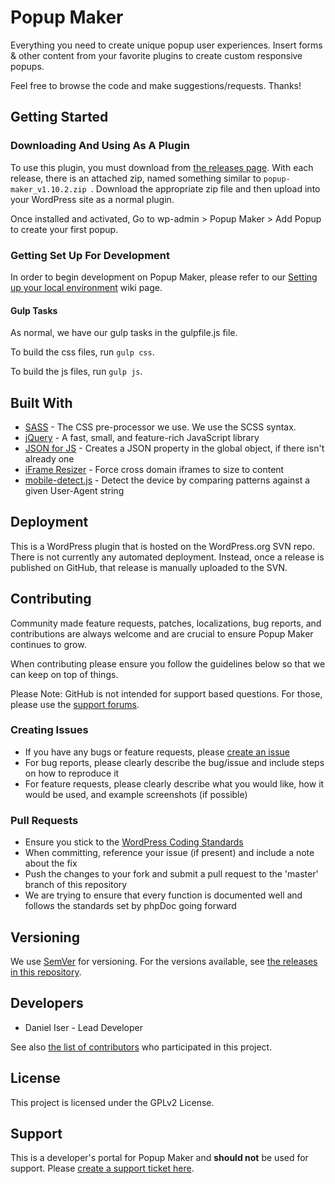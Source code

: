 # Popup Maker
Everything you need to create unique popup user experiences. Insert forms & other content from your favorite plugins to create custom responsive popups.

Feel free to browse the code and make suggestions/requests. Thanks!

## Getting Started

### Downloading And Using As A Plugin
To use this plugin, you must download from [the releases page](https://github.com/PopupMaker/Popup-Maker/releases). With each release, there is an attached zip, named something similar to `popup-maker_v1.10.2.zip
`. Download the appropriate zip file and then upload into your WordPress site as a normal plugin. 

Once installed and activated, Go to wp-admin > Popup Maker > Add Popup to create your first popup.

### Getting Set Up For Development
In order to begin development on Popup Maker, please refer to our [Setting up your local environment](https://github.com/PopupMaker/Popup-Maker/wiki/Setting-up-your-local-environment) wiki page.

#### Gulp Tasks
As normal, we have our gulp tasks in the gulpfile.js file.

To build the css files, run `gulp css`.

To build the js files, run `gulp js`. 

## Built With
* [SASS](https://sass-lang.com) - The CSS pre-processor we use. We use the SCSS syntax.
* [jQuery](https://jquery.com) - A fast, small, and feature-rich JavaScript library
* [JSON for JS](https://github.com/douglascrockford/JSON-js) - Creates a JSON property in the global object, if there isn't already one
* [iFrame Resizer](https://github.com/davidjbradshaw/iframe-resizer) - Force cross domain iframes to size to content
* [mobile-detect.js](https://github.com/hgoebl/mobile-detect.js) - Detect the device by comparing patterns against a given User-Agent string

## Deployment
This is a WordPress plugin that is hosted on the WordPress.org SVN repo.
There is not currently any automated deployment. Instead, once a release is published on GitHub, that release is manually uploaded to the SVN.

## Contributing
Community made feature requests, patches, localizations, bug reports, and contributions are always welcome and are crucial to ensure Popup Maker continues to grow.

When contributing please ensure you follow the guidelines below so that we can keep on top of things.

Please Note: GitHub is not intended for support based questions. For those, please use the [support forums](https://wordpress.org/support/plugin/popup-maker/).

### Creating Issues
* If you have any bugs or feature requests, please [create an issue](https://github.com/PopupMaker/Popup-Maker/issues/new)
* For bug reports, please clearly describe the bug/issue and include steps on how to reproduce it
* For feature requests, please clearly describe what you would like, how it would be used, and example screenshots (if possible)

### Pull Requests
* Ensure you stick to the [WordPress Coding Standards](https://codex.wordpress.org/WordPress_Coding_Standards)
* When committing, reference your issue (if present) and include a note about the fix
* Push the changes to your fork and submit a pull request to the 'master' branch of this repository
* We are trying to ensure that every function is documented well and follows the standards set by phpDoc going forward

## Versioning
We use [SemVer](http://semver.org/) for versioning. For the versions available, see [the releases in this repository](https://github.com/PopupMaker/Popup-Maker/releases).

## Developers
* Daniel Iser - Lead Developer

See also [the list of contributors](https://github.com/PopupMaker/Popup-Maker/graphs/contributors) who participated in this project.

## License
This project is licensed under the GPLv2 License.

## Support
This is a developer's portal for Popup Maker and **should not** be used for support. Please [create a support ticket here](https://wordpress.org/support/plugin/popup-maker/).
